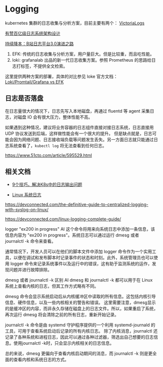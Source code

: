 # Logging

kubernetes 集群的日志收集与分析方案，目前主要有两个：
[VictoriaLogs ](https://mp.weixin.qq.com/s?__biz=MzU4MjQ0MTU4Ng==&mid=2247508401&idx=1&sn=9d5e81332aa8672305205a1db0e6b1e1&chksm=fdbaaeaccacd27baf5e818b7c395f1b3bdf86e39640e0946a7980eb06c5c4cc3c1413d9de947&mpshare=1&srcid=0629qCg6NJDEli6mtQEEQt3k&sharer_sharetime=1688027602712&sharer_shareid=9b996575050d80b9b16b938075c280c4&from=timeline&scene=2&subscene=1&clicktime=1688032817&enterid=1688032817&sessionid=0&ascene=2&fasttmpl_type=0&fasttmpl_fullversion=6722933-zh_CN-zip&fasttmpl_flag=0&realreporttime=1688032817507&devicetype=android-33&version=28002639&nettype=3gnet&abtest_cookie=AAACAA%3D%3D&lang=zh_CN&countrycode=CN&exportkey=n_ChQIAhIQlD0JqrflNanz0fkgNTvgqxLvAQIE97dBBAEAAAAAAHE4DFjQDvgAAAAOpnltbLcz9gKNyK89dVj0v1N0zk1IZ56i2zmqRcqODvemRwjLmBwfrSaC2%2FlBivSBamrf%2B7n%2FOe8s9ATmD5U5sXm%2Bj%2FkQjqM2fjuvxpOTO4UOTUuxif%2BrSwXQLdBBORPKKI2l0U3aK4mjsCXGFraJhIm9RyTCm03Ib44Xl%2Fv9tnN4zjuZaBQ9vyU8Ws9LIFdvWB74xq2fSZKgvOQr2SWjOd8ALy%2FGg9u0yib1XSO40FQjjTu6J846nXerL4MzVYk910oKafmV6sVznSuvwEbhLaWKNrC81U0%2F&pass_ticket=YXFMw02bp8ImbxNcOelPN0Z%2FBimSNCtNRnj3XC3Bmc1547TX4knDKPV8kzVoleos&wx_header=3)

[有赞百亿级日志系统架构设计](https://zhuanlan.zhihu.com/p/62438446)

[持续降本：B站日志平台3.0演进之路](https://mp.weixin.qq.com/s?__biz=MzU4MjQ0MTU4Ng==&mid=2247508324&idx=1&sn=7e2fbbf9314735ca5a66b64e213899af&chksm=fdbaae79cacd276fc43cc6f14d34bc37a88d59e0b7efb654e3ffb93163be51bf1425fea1ddb3&mpshare=1&srcid=0623XWr67XiWTrsXBatcOBzU&sharer_sharetime=1687521815800&sharer_shareid=9b996575050d80b9b16b938075c280c4&from=timeline&scene=2&subscene=1&clicktime=1687677906&enterid=1687677906&sessionid=0&ascene=2&fasttmpl_type=0&fasttmpl_fullversion=6722933-zh_CN-zip&fasttmpl_flag=0&realreporttime=1687677906244&devicetype=android-33&version=2800255b&nettype=WIFI&abtest_cookie=AAACAA%3D%3D&lang=zh_CN&countrycode=CN&exportkey=n_ChQIAhIQhqnmaDHe8jwY9kQCsh1TIRLvAQIE97dBBAEAAAAAAFg6NLSXSOkAAAAOpnltbLcz9gKNyK89dVj0xfT5fnG0IVuNrMTErmlkYypy5gyprOOBVSiFGMq6WFGbO6jJAKVQEf8vaV%2B9nK2swFdC5r5rfVw0lV334R47%2F6tTmLP1Y2FSUTNvu9JcRkJdqK2blZiHBgiWDS4dX32shXgYMiCEY4o3WOl84KjAX0EfctQXV7D1mGZLiz1gnI%2F4eCdPInY6XYDEWTDmHI0puAURPHH32u%2FwNvhGk%2F3lYr2ZlVZPRSt5Xb2UL5luNOD5wnwiUoSMffTldmuST2soKd7G7i7uy0e2&pass_ticket=%2Bn0gPRt0wA4jC5%2B6pI4uyURfLZh8%2FYnci%2BHlmr5tQ1F46mxx3G0zRUX4wnWsXb0T&wx_header=3)


1. EFK: 传统的日志收集与分析方案，用户量巨大。但是比较重，而且吃性能。
2. loki: grafanalab 出品的新一代日志收集方案。参照 Prometheus 的思路给日志打标签，不提供全文检索。

这里提供两种方案的部署，具体的对比参见 loke 官方文档：[Loki/Promtail/Grafana vs EFK](https://grafana.com/docs/loki/latest/overview/comparisons/)


## 日志是否落盘

在日志量很大的情况下，日志先写入本地磁盘，再通过 fluentd 等 agent 采集日志，对磁盘 IO 会有很大压力，整体性能不高。

如果遇到这种情况，建议将业务容器的日志组件直接对接日志系统，日志直接用 UDP 协议发送到后端，这样做性能会有一个很大的提升。
但是缺点就是，日志可能会因为网络问题、日志接收端负载等问题发生丢失。另一方面日志就只能通过日志系统查看了，`kubectl log` 将无法查看到任何日志。


https://www.51cto.com/article/595529.html


## 相关文档

- [9个技巧，解决K8s中的日志输出问题](https://zhuanlan.zhihu.com/p/114510384)


- [Linux 系统日志](https://linux.vbird.org/linux_basic/centos7/0570syslog.php)


https://devconnected.com/the-definitive-guide-to-centralized-logging-with-syslog-on-linux/

https://devconnected.com/linux-logging-complete-guide/




logger "ex200 in progress"
AI
这个命令将用来向系统日志中添加一条信息，该信息内容为 "ex200 in progress"。系统日志可以通过运行 dmesg 或者 journalctl -k 命令来查看。

通常情况下，开发人员可以在他们的脚本文件中添加 logger 命令作为一个实用工具，以便在调试和发布脚本时记录事件的状态和时刻。此外，系统管理员也可以使用 logger 命令来记录系统事件以及运行中的错误，这有助于监测系统的运作，发现问题并进行故障排除。




dmesg 或者 journalctl -k 区别
AI
dmesg 和 journalctl -k 都可以用于在 Linux 系统上查看内核的日志，但其工作方式略有不同。

dmesg 命令会显示系统启动后从内核缓冲区中读取的所有信息。这包括内核引导信息、硬件信息，以及一些内核相关的警告和错误。 这里需要注意，dmesg显示的是缓冲区的内容，而非永久存储在磁盘上的日志文件。所以，如果重启了系统，再次运行 dmesg 将会清除之前的所有日志，重新开始记录。

journalctl -k 命令是由 systemd 守护程序提供的一个利用 systemd-journald 的工具，可用于查看系统启动后记录的所有内核日志。 除了内核消息，journalctl 还记录了各种系统和进程日志，因此可以通过各种过滤器，筛选出自己想要的日志信息。使用journalctl -k时，只会显示内核相关的日志信息。

总的来说，dmesg 更偏向于查看内核启动期间的消息，而 journalctl -k 则是更全面的查看内核和系统日志的方式。




